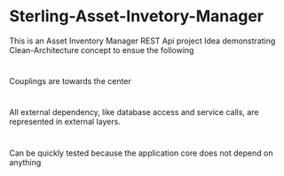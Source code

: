 # Sterling-Asset-Invetory-Manager
This is an Asset Inventory Manager REST Api project Idea demonstrating Clean-Architecture concept to ensue the following
#
Couplings are towards the center
#
All external dependency, like database access and service calls, are represented in external layers.
#
Can be quickly tested because the application core does not depend on anything
